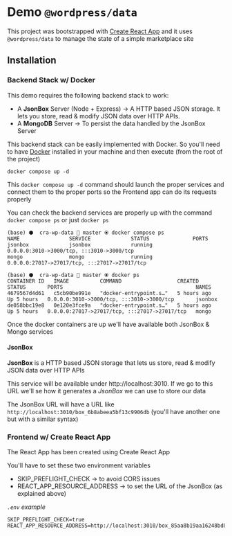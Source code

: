 # Demo `@wordpress/data`

This project was bootstrapped with [Create React App](https://github.com/facebook/create-react-app) and it uses `@wordpress/data` to manage the state of a simple marketplace site 

## Installation 

### Backend Stack w/ Docker

This demo requires the following backend stack to work:
- A **JsonBox** Server (Node + Express) → A HTTP based JSON storage. It lets you store, read & modify JSON data over HTTP APIs.
- A **MongoDB** Server → To persist the data handled by the JsonBox Server 

This backend stack can be easily implemented with Docker. So you'll need to have [Docker](https://www.docker.com/) installed in your machine and then execute (from the root of the project)

```
docker compose up -d
```


This `docker compose up -d` command should launch the proper services and connect them to the proper ports so the Frontend app can do its requests properly 

You can check the backend services are properly up with the command `docker compose ps` or just `docker ps`

```
(base) ⬢  cra-wp-data  master ⦿ docker compose ps
NAME                SERVICE             STATUS              PORTS
jsonbox             jsonbox             running             0.0.0.0:3010->3000/tcp, :::3010->3000/tcp
mongo               mongo               running             0.0.0.0:27017->27017/tcp, :::27017->27017/tcp
```

```
(base) ⬢  cra-wp-data  master ⦿ docker ps
CONTAINER ID   IMAGE          COMMAND                  CREATED       STATUS       PORTS                                           NAMES
4679567d4d61   c5cb90be991e   "docker-entrypoint.s…"   5 hours ago   Up 5 hours   0.0.0.0:3010->3000/tcp, :::3010->3000/tcp       jsonbox
de058bbc19e8   0e120e3fce9a   "docker-entrypoint.s…"   5 hours ago   Up 5 hours   0.0.0.0:27017->27017/tcp, :::27017->27017/tcp   mongo
```

Once the docker containers are up we'll have available both JsonBox & Mongo services

#### JsonBox

**JsonBox** is a HTTP based JSON storage that lets us store, read & modify JSON data over HTTP APIs

This service will be available under http://localhost:3010. If we go to this URL we'll se how it generates a _JsonBox_ we can use to store our data

The JsonBox URL will have a URL like `http://localhost:3010/box_6b8abeea5bf13c9906db` (you'll have another one but with a similar syntax)


### Frontend w/ Create React App

The React App has been created using Create React App

You'll have to set these two environment variables
- SKIP_PREFLIGHT_CHECK → to avoid CORS issues
- REACT_APP_RESOURCE_ADDRESS → to set the URL of the JsonBox (as explained above)

_`.env` example_
```
SKIP_PREFLIGHT_CHECK=true
REACT_APP_RESOURCE_ADDRESS=http://localhost:3010/box_85aa8b19aa16248bd8ff
```
